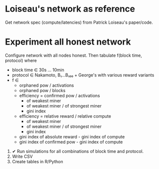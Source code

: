# Loiseau's network as reference

Get network spec (compute/latencies) from Patrick Loiseau's paper/code.

# Experiment all honest network

Configure network with all nodes honest.
Then tabulate f(block time, protocol) where
 - block time ∈ 30s ... 10min
 - protocol ∈ Nakamoto, B₁...B₁₀₀ + George's with various reward variants
 - f ∈
    + orphaned pow / activations
    + orphaned pow / blocks
    + efficiency = confirmed pow / activations
      - of weakest miner
      - of weakest miner / of strongest miner
      - gini index
    + efficiency = relative reward / relative compute
      - of weakest miner
      - of weakest miner / of strongest miner
      - gini index
    + gini index of absolute reward - gini index of compute
    + gini index of confirmed pow - gini index of compute

1. ✔ Run simulations for all combinations of block time and protocol.
2. Write CSV
3. Create tables in R/Python
